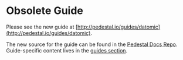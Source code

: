 <!--
 Copyright 2013 Relevance, Inc.
 Copyright 2014 Cognitect, Inc.

 The use and distribution terms for this software are covered by the
 Eclipse Public License 1.0 (http://opensource.org/licenses/eclipse-1.0)
 which can be found in the file epl-v10.html at the root of this distribution.

 By using this software in any fashion, you are agreeing to be bound by
 the terms of this license.

 You must not remove this notice, or any other, from this software.
-->

# Obsolete Guide

Please see the new guide at [http://pedestal.io/guides/datomic](http://pedestal.io/guides/datomic).

The new source for the guide can be found in the [Pedestal Docs Repo](https://github.com/pedestal/pedestal-docs).
Guide-specific content lives in the [guides section](https://github.com/pedestal/pedestal-docs/tree/master/content/guides).
